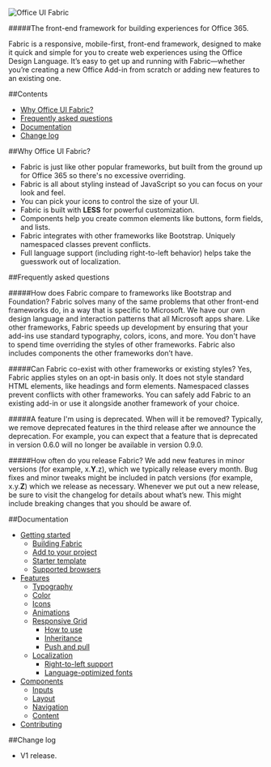 ![Office UI Fabric](http://odux.azurewebsites.net/github/img/OfficeUIFabricLogoBluePadSm-01.png)

#####The front-end framework for building experiences for Office 365.

Fabric is a responsive, mobile-first, front-end framework, designed to make it quick and simple for you to create web experiences using the Office Design Language. It’s easy to get up and running with Fabric—whether you’re creating a new Office Add-in from scratch or adding new features to an existing one.

##Contents

- [Why Office UI Fabric?](#why-office-ui-fabric)	
- [Frequently asked questions](#frequently-asked-questions)
- [Documentation](#Documentation)
- [Change log](#change-log)


##Why Office UI Fabric?

- Fabric is just like other popular frameworks, but built from the ground up for Office 365 so there's no excessive overriding.
- Fabric is all about styling instead of JavaScript so you can focus on your look and feel.
- You can pick your icons to control the size of your UI.
- Fabric is built with **LESS** for powerful customization. 
- Components help you create common elements like buttons, form fields, and lists.
- Fabric integrates with other frameworks like Bootstrap. Uniquely namespaced classes prevent conflicts.
- Full language support (including right-to-left behavior) helps take the guesswork out of localization.

##Frequently asked questions

#####How does Fabric compare to frameworks like Bootstrap and Foundation?
Fabric solves many of the same problems that other front-end frameworks do, in a way that is specific to Microsoft. We have our own design language and interaction patterns that all Microsoft apps share. Like other frameworks, Fabric speeds up development by ensuring that your add-ins use standard typography, colors, icons, and more. You don't have to spend time overriding the styles of other frameworks. Fabric also includes components the other frameworks don’t have.

#####Can Fabric co-exist with other frameworks or existing styles?
Yes, Fabric applies styles on an opt-in basis only. It does not style standard HTML elements, like headings and form elements. Namespaced classes prevent conflicts with other frameworks. You can safely add Fabric to an existing add-in or use it alongside another framework of your choice.

#####A feature I'm using is deprecated. When will it be removed?
Typically, we remove deprecated features in the third release after we announce the deprecation. For example, you can expect that a feature that is deprecated in version 0.6.0 will no longer be available in version 0.9.0.

#####How often do you release Fabric?
We add new features in minor versions (for example, x.**Y**.z), which we typically release every month. Bug fixes and minor tweaks might be included in patch versions (for example, x.y.**Z**) which we release as necessary. Whenever we put out a new release, be sure to visit the changelog for details about what’s new. This might include breaking changes that you should be aware of.

##Documentation

- [Getting started](https://github.com/OfficeDev/Office-UI-Fabric/blob/master/ghdocs/GETTINGSTARTED.md)
	- [Building Fabric](https://github.com/OfficeDev/Office-UI-Fabric/blob/master/ghdocs/GETTINGSTARTED.md#building-fabric)
	- [Add to your project](https://github.com/OfficeDev/Office-UI-Fabric/blob/master/ghdocs/GETTINGSTARTED.md#add-to-your-project)
	- [Starter template](https://github.com/OfficeDev/Office-UI-Fabric/blob/master/ghdocs/GETTINGSTARTED.md#starter-template)
	- [Supported browsers](https://github.com/OfficeDev/Office-UI-Fabric/blob/master/ghdocs/GETTINGSTARTED.md#supported-browsers)
- [Features](https://github.com/OfficeDev/Office-UI-Fabric/blob/master/ghdocs/FEATURES.md)
	- [Typography](https://github.com/OfficeDev/Office-UI-Fabric/blob/master/ghdocs/FEATURES.md#typography)
	- [Color](https://github.com/OfficeDev/Office-UI-Fabric/blob/master/ghdocs/FEATURES.md#color)
	- [Icons](https://github.com/OfficeDev/Office-UI-Fabric/blob/master/ghdocs/FEATURES.md#icons)
	- [Animations](https://github.com/OfficeDev/Office-UI-Fabric/blob/master/ghdocs/FEATURES.md#animations)
	- [Responsive Grid](https://github.com/OfficeDev/Office-UI-Fabric/blob/master/ghdocs/FEATURES.md#responsive-grid)
		- [How to use](https://github.com/OfficeDev/Office-UI-Fabric/blob/master/ghdocs/FEATURES.md#how-to-use)
		- [Inheritance](https://github.com/OfficeDev/Office-UI-Fabric/blob/master/ghdocs/FEATURES.md#inheritance)
		- [Push and pull](https://github.com/OfficeDev/Office-UI-Fabric/blob/master/ghdocs/FEATURES.md#push-and-pull)
	- [Localization](https://github.com/OfficeDev/Office-UI-Fabric/blob/master/ghdocs/FEATURES.md#localization)
		- [Right-to-left support](https://github.com/OfficeDev/Office-UI-Fabric/blob/master/ghdocs/FEATURES.md#right-to-left-support)
		- [Language-optimized fonts](https://github.com/OfficeDev/Office-UI-Fabric/blob/master/ghdocs/FEATURES.md#language-optimized-fonts)
- [Components](https://github.com/OfficeDev/Office-UI-Fabric/blob/master/ghdocs/COMPONENTS.md)
	- [Inputs](https://github.com/OfficeDev/Office-UI-Fabric/blob/master/ghdocs/COMPONENTS.md#inputs)
	- [Layout](https://github.com/OfficeDev/Office-UI-Fabric/blob/master/ghdocs/COMPONENTS.md#layout)
	- [Navigation](https://github.com/OfficeDev/Office-UI-Fabric/blob/master/ghdocs/COMPONENTS.md#navigation)
	- [Content](https://github.com/OfficeDev/Office-UI-Fabric/blob/master/ghdocs/COMPONENTS.md#content)
- [Contributing](https://github.com/OfficeDev/Office-UI-Fabric/blob/master/ghdocs/CONTRIBUTING.md)

##Change log
- V1 release.